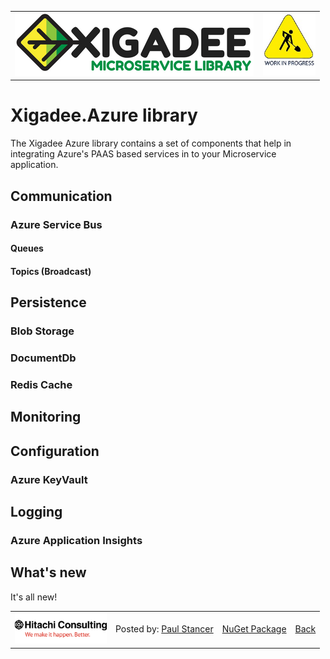 ﻿<table>
<tr>
<td width="80%"><a href="../../README.md"><img src="../../docs/Xigadee2.png" alt="Xigadee"></a></td>
<td width = "*" align="right"><img src="../../docs/smallWIP.jpg" alt="Sorry, I'm still working here" height="100"></td>
</tr>
</table>

# Xigadee.Azure library

The Xigadee Azure library contains a set of components that help in integrating Azure's PAAS based services in to your Microservice application.

## Communication

### Azure Service Bus

#### Queues

#### Topics (Broadcast)

## Persistence

### Blob Storage

### DocumentDb

### Redis Cache

## Monitoring

## Configuration

### Azure KeyVault

## Logging

### Azure Application Insights

## What's new

It's all new!

<table><tr> 
  <td><img src="../../docs/hitachi.png" alt="Hitachi Consulting" height="50"/></td> 
  <td>Posted by: <a href="http://github.com/paulstancer">Paul Stancer</a></td>
  <td><a href="https://www.nuget.org/packages/Xigadee.Azure">NuGet Package</a></td>
  <td><a href="../../README.md">Back</a></td>
</tr></table>